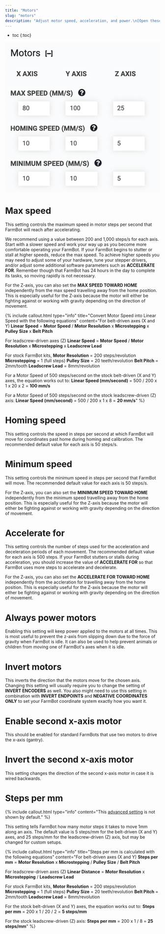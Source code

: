```yaml
---
title: "Motors"
slug: "motors"
description: "Adjust motor speed, acceleration, and power.\n[Open these settings in the app](https://my.farm.bot/app/designer/settings?highlight=motors)"
---
```


* toc
{:toc}


![motor settings](_images/motor_settings.png)

# Max speed

This setting controls the maximum speed in motor steps per second that FarmBot will reach after accelerating.

We recommend using a value between 200 and 1,000 steps/s for each axis. Start with a slower speed and work your way up as you become more comfortable operating your FarmBot. If your FarmBot begins to stutter or stall at higher speeds, reduce the max speed. To achieve higher speeds you may need to adjust some of your hardware, tune your stepper drivers, and/or adjust some additional software parameters such as **ACCELERATE FOR**. Remember though that FarmBot has 24 hours in the day to complete its tasks, so moving rapidly is not necessary.

For the Z-axis, you can also set the **MAX SPEED TOWARD HOME** independently from the max speed travelling away from the home position. This is especially useful for the Z-axis because the motor will either be fighting against or working with gravity depending on the direction of movement.

{%
include callout.html
type="info"
title="Convert Motor Speed into Linear Speed with the following equations"
content="For belt-driven axes (X and Y)
**Linear Speed** = **Motor Speed** / **Motor Resolution** x **Microstepping** x **Pulley Size** x **Belt Pitch**

For leadscrew-driven axes (Z)
**Linear Speed** = **Motor Speed** / **Motor Resolution** x **Microstepping** x **Leadscrew Lead**

For stock FarmBot kits,
**Motor Resolution** = 200 steps/revolution
**Microstepping** = 1 (full steps)
**Pulley Size** = 20 teeth/revolution
**Belt Pitch** = 2mm/tooth
**Leadscrew Lead** = 8mm/revolution

For a Motor Speed of 500 steps/second on the stock belt-driven (X and Y) axes, the equation works out to:
**Linear Speed (mm/second)** = 500 / 200 x 1 x 20 x 2 = **100 mm/s**

For a Motor Speed of 500 steps/second on the stock leadscrew-driven (Z) axis:
**Linear Speed (mm/second)** = 500 / 200 x 1 x 8 = **20 mm/s**"
%}

# Homing speed

This setting controls the speed in steps per second at which FarmBot will move for coordinates past home during homing and calibration. The recommended default value for each axis is 50 steps/s.

# Minimum speed

This setting controls the minimum speed in steps per second that FarmBot will move. The recommended default value for each axis is 50 steps/s.

For the Z-axis, you can also set the **MINIMUM SPEED TOWARD HOME** independently from the minimum speed travelling away from the home position. This is especially useful for the Z-axis because the motor will either be fighting against or working with gravity depending on the direction of movement.

# Accelerate for

This setting controls the number of steps used for the acceleration and deceleration periods of each movement. The recommended default value for each axis is 500 steps. If your FarmBot stutters or stalls during acceleration, you should increase the value of **ACCELERATE FOR** so that FarmBot uses more steps to accelerate and decelerate.

For the Z-axis, you can also set the **ACCELERATE FOR TOWARD HOME** independently from the accleration for travelling away from the home position. This is especially useful for the Z-axis because the motor will either be fighting against or working with gravity depending on the direction of movement.

# Always power motors

Enabling this setting will keep power applied to the motors at all times. This is most useful to prevent the z-axis from slipping down due to the force of gravity when FarmBot is idle. It can also be used to help prevent animals or children from moving one of FarmBot's axes when it is idle.

# Invert motors

This inverts the direction that the motors move for the chosen axis. Changing this setting will usually require you to change the setting of **INVERT ENCODERS** as well. You also might need to use this setting in combination with **INVERT ENDPOINTS** and **NEGATIVE COORDINATES ONLY** to set your FarmBot coordinate system exactly how you want it.

# Enable second x-axis motor

This should be enabled for standard FarmBots that use two motors to drive the x-axis (gantry).

# Invert the second x-axis motor

This setting changes the direction of the second x-axis motor in case it is wired backwards.

# Steps per mm

{%
include callout.html
type="info"
content="This [advanced setting](../settings/parameter-management#show-advanced-settings) is not shown by default."
%}

This setting tells FarmBot how many motor steps it takes to move 1mm along an axis. The default value is 5 steps/mm for the belt-driven (X and Y) axes, and 25 steps/mm for the leadscrew-driven (Z) axis, but may be changed for custom setups.

{%
include callout.html
type="info"
title="Steps per mm is calculated with the following equations"
content="For belt-driven axes (X and Y)
**Steps per mm** = **Motor Resolution** x **Microstepping** / **Pulley Size** / **Belt Pitch**

For leadscrew-driven axes (Z)
**Linear Distance** = **Motor Resolution** x **Microstepping** / **Leadscrew Lead**

For stock FarmBot kits,
**Motor Resolution** = 200 steps/revolution
**Microstepping** = 1 (full steps)
**Pulley Size** = 20 teeth/revolution
**Belt Pitch** = 2mm/tooth
**Leadscrew Lead** = 8mm/revolution

For the stock belt-driven (X and Y) axes, the equation works out to:
**Steps per mm** = 200 x 1 / 20 / 2 = **5 steps/mm**

For the stock leadscrew-driven (Z) axis:
**Steps per mm** = 200 x 1 / 8 = **25 steps/mm**"
%}
